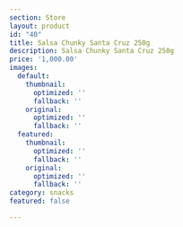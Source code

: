 ```yaml
---
section: Store
layout: product
id: "40"
title: Salsa Chunky Santa Cruz 250g
description: Salsa Chunky Santa Cruz 250g
price: '1,000.00'
images:
  default:
    thumbnail:
      optimized: ''
      fallback: ''
    original:
      optimized: ''
      fallback: ''
  featured:
    thumbnail:
      optimized: ''
      fallback: ''
    original:
      optimized: ''
      fallback: ''
category: snacks
featured: false

---
```

